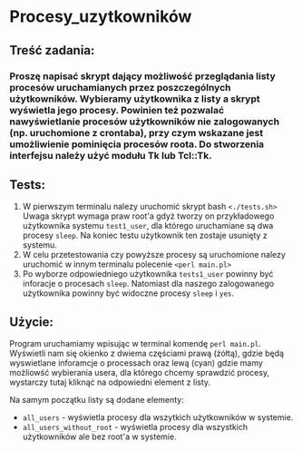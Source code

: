 # Procesy_uzytkowników
## Treść zadania:
### Proszę napisać skrypt dający możliwość przeglądania listy procesów uruchamianych przez poszczególnych użytkowników. Wybieramy użytkownika z listy a skrypt wyświetla jego procesy. Powinien też pozwalać nawyświetlanie procesów użytkowników nie zalogowanych (np. uruchomione z crontaba), przy czym wskazane jest umożliwienie pominięcia procesów roota. Do stworzenia interfejsu należy użyć modułu Tk lub Tcl::Tk.

## Tests:
1) W pierwszym terminalu nalezy uruchomić skrypt bash `<./tests.sh>`
Uwaga skrypt wymaga praw root'a gdyż tworzy on przykładowego użytkownika systemu `test1_user`, dla którego uruchamiane są dwa procesy `sleep`. Na koniec testu użytkownik ten zostaje usunięty z systemu. 
2) W celu przetestowania czy powyższe procesy są uruchomione nalezy uruchomić w innym terminalu polecenie `<perl main.pl>`
3) Po wyborze odpowiedniego użytkownika `tests1_user` powinny być inforacje o procesach `sleep`. Natomiast dla naszego zalogowanego użytkownika powinny być widoczne procesy `sleep` i `yes`.
## Użycie:
Program uruchamiamy wpisując w terminal komendę `perl main.pl`.
Wyświetli nam się okienko z dwiema częściami prawą (żółtą), gdzie będą wyswietlane inforamcje o processach oraz lewą (cyan) gdzie mamy możliowść wybierania usera, dla którego chcemy sprawdzić procesy, wystarczy tutaj kliknąć na odpowiedni element z listy.

Na samym początku listy są dodane elementy:
* `all_users` - wyświetla procesy dla wszytkich użytkowników w systemie.
* `all_users_without_root` - wyświetla procesy dla wszystkich użytkowników ale bez root'a w systemie.